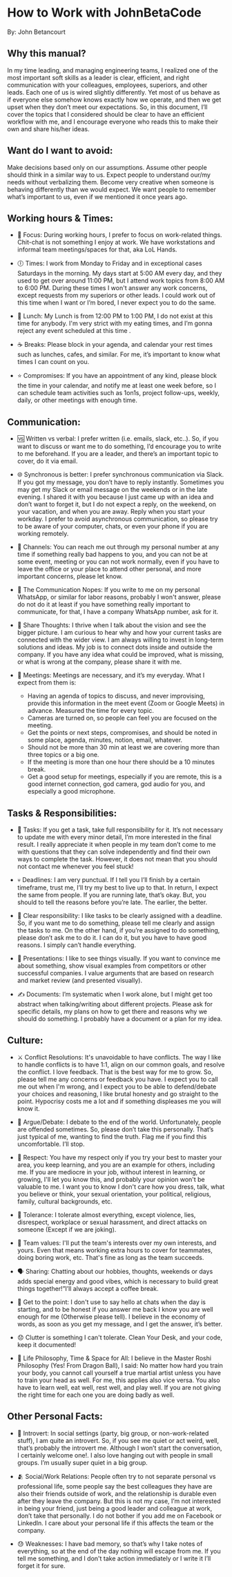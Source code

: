 # How to Work with JohnBetaCode
By: John Betancourt 


## **Why this manual?** 

In my time leading, and managing engineering teams, I realized one of the most important soft skills as a leader is clear, efficient, and right communication with your colleagues, employees, superiors, and other leads. Each one of us is wired slightly differently. Yet most of us behave as if everyone else somehow knows exactly how we operate, and then we get upset when they don’t meet our expectations. So, in this document, I’ll cover the topics that I considered should be clear to have an efficient workflow with me, and I encourage everyone who reads this to make their own and share his/her ideas. 


## **Want do I want to avoid**:

Make decisions based only on our assumptions.
Assume other people should think in a similar way to us.
Expect people to understand our/my needs without verbalizing them.
Become very creative when someone is behaving differently than we would expect.
We want people to remember what’s important to us, even if we mentioned it once years ago.


## **Working hours & Times**:

* 📖 Focus: During working hours, I prefer to focus on work-related things. Chit-chat is not something I enjoy at work. We have workstations and informal team meetings/spaces for that, aka LoL Hands.

* 🕕 Times: I work from Monday to Friday and in exceptional cases Saturdays in the morning. My days start at 5:00 AM every day, and they used to get over around 11:00 PM, but I attend work topics from 8:00 AM to 6:00 PM. During these times I won't answer any work concerns, except requests from my superiors or other leads. I could work out of this time when I want or I’m bored, I never expect you to do the same.

* 🥪 Lunch: My Lunch is from 12:00 PM to 1:00 PM, I do not exist at this time for anybody. I'm very strict with my eating times, and I’m gonna reject any event scheduled at this time
.
* ☕ Breaks: Please block in your agenda, and calendar your rest times such as lunches, cafes, and similar. For me, it’s important to know what times I can count on you. 

* ⭐ Compromises: If you have an appointment of any kind, please block the time in your calendar, and notify me at least one week before, so I can schedule team activities such as 1on1s, project follow-ups, weekly, daily, or other meetings with enough time. 

## **Communication**:

* 🆚 Written vs verbal: I prefer written (i.e. emails, slack, etc..). So, if you want to discuss or want me to do something, I’d encourage you to write to me beforehand. If you are a leader, and there’s an important topic to cover, do it via email.

* 🌐 Synchronous is better: I prefer synchronous communication via Slack. If you got my message, you don’t have to reply instantly. Sometimes you may get my Slack or email message on the weekends or in the late evening. I shared it with you because I just came up with an idea and don’t want to forget it, but I do not expect a reply, on the weekend, on your vacation, and when you are away. Reply when you start your workday. I prefer to avoid asynchronous communication, so please try to be aware of your computer, chats, or even your phone if you are working remotely.

* 📲 Channels: You can reach me out through my personal number at any time if something really bad happens to you, and you can not be at some event, meeting or you can not work normally, even if you have to leave the office or your place to attend other personal, and more important concerns, please let know.

* 📵 The Communication Nopes: If you write to me on my personal WhatsApp, or similar for labor reasons, probably I won't answer, please do not do it at least if you have something really important to communicate, for that, I have a company WhatsApp number, ask for it.  

* 💭 Share Thoughts: I thrive when I talk about the vision and see the bigger picture. I am curious to hear why and how your current tasks are connected with the wider view. I am always willing to invest in long-term solutions and ideas. My job is to connect dots inside and outside the company. If you have any idea what could be improved, what is missing, or what is wrong at the company, please share it with me.

* 🤝 Meetings: Meetings are necessary, and it’s my everyday. What I expect from them is:

    * Having an agenda of topics to discuss, and never improvising, provide this information in the meet event (Zoom or Google Meets) in advance.
Measured the time for every topic. 
    * Cameras are turned on, so people can feel you are focused on the meeting. 
    * Get the points or next steps, compromises, and should be noted in some place, agenda, minutes, notion, email, whatever. 
    * Should not be more than 30 min at least we are covering more than three topics or a big one.
    * If the meeting is more than one hour there should be a 10 minutes break.
    * Get a good setup for meetings, especially if you are remote, this is a good internet connection, god camera, god audio for you, and especially a good microphone.

## **Tasks & Responsibilities**:

* 📄 Tasks: If you get a task, take full responsibility for it. It’s not necessary to update me with every minor detail, I’m more interested in the final result. I really appreciate it when people in my team don’t come to me with questions that they can solve independently and find their own ways to complete the task. However, it does not mean that you should not contact me whenever you feel stuck!

* 💀 Deadlines: I am very punctual. If I tell you I’ll finish by a certain timeframe, trust me, I’ll try my best to live up to that. In return, I expect the same from people. If you are running late, that’s okay. But, you should to tell the reasons before you’re late. The earlier, the better.

* 📝 Clear responsibility: I like tasks to be clearly assigned with a deadline. So, if you want me to do something, please tell me clearly and assign the tasks to me. On the other hand, if you’re assigned to do something, please don’t ask me to do it. I can do it, but you have to have good reasons. I simply can’t handle everything.

* 👀 Presentations: I like to see things visually. If you want to convince me about something, show visual examples from competitors or other successful companies. I value arguments that are based on research and market review (and presented visually).

* ✍️ Documents: I’m systematic when I work alone, but I might get too abstract when talking/writing about different projects. Please ask for specific details, my plans on how to get there and reasons why we should do something. I probably have a document or a plan for my idea.


## **Culture**:

* ⚔️ Conflict Resolutions: It's unavoidable to have conflicts. The way I like to handle conflicts is to have 1:1, align on our common goals, and resolve the conflict. I love feedback. That is the best way for me to grow. So, please tell me any concerns or feedback you have. I expect you to call me out when I'm wrong, and I expect you to be able to defend/debate your choices and reasoning, I like brutal honesty and go straight to the point. Hypocrisy costs me a lot and if something displeases me you will know it.

* 🙅 Argue/Debate: I debate to the end of the world. Unfortunately, people are offended sometimes. So, please don’t take this personally. That’s just typical of me, wanting to find the truth. Flag me if you find this uncomfortable. I’ll stop. 

* 💖 Respect: You have my respect only if you try your best to master your area, you keep learning, and you are an example for others, including me. If you are mediocre in your job, without interest in learning, or growing, I'll let you know this, and probably your opinion won't be valuable to me. I want you to know I don't care how you dress, talk, what you believe or think, your sexual orientation, your political, religious, family, cultural backgrounds, etc.

* 🚫 Tolerance: I tolerate almost everything, except violence, lies, disrespect, workplace or sexual harassment, and direct attacks on someone (Except if we are joking). 

* 🚀 Team values: I'll put the team's interests over my own interests, and yours. Even that means working extra hours to cover for teammates, doing boring work, etc. That's fine as long as the team succeeds.

* 🗣️ Sharing: Chatting about our hobbies, thoughts, weekends or days adds special energy and good vibes, which is necessary to build great things together!”I’ll always accept a coffee break. 

* 🎯 Get to the point: I don't use to say hello at chats when the day is starting, and to be honest if you answer me back I know you are well enough for me (Otherwise please tell). I believe in the economy of words, as soon as you get my message, and I get the answer, it’s better. 

* 😞 Clutter is something I can't tolerate. Clean Your Desk, and your code, keep it documented! 

* 🌱 Life Philosophy, Time & Space for All: I believe in the Master Roshi Philosophy (Yes! From Dragon Ball), I said: No matter how hard you train your body, you cannot call yourself a true martial artist unless you have to train your head as well. For me, this applies also vice versa. You also have to learn well, eat well, rest well, and play well. If you are not giving the right time for each one you are doing badly as well.


## **Other Personal Facts**:

* 🥷 Introvert: In social settings (party, big group, or non-work-related stuff), I am quite an introvert. So, if you see me quiet or act weird, well, that’s probably the introvert me. Although I won’t start the conversation, I certainly welcome one!. I also love hanging out with people in small groups. I’m usually super quiet in a big group.

* 🫂 Social/Work Relations: People often try to not separate personal vs professional life, some people say the best colleagues they have are also their friends outside of work, and the relationship is durable even after they leave the company. But this is not my case, I’m not interested in being your friend, just being a good leader and colleague at work, don’t take that personally. I do not bother if you add me on Facebook or LinkedIn. I care about your personal life if this affects the team or the company.

* 😓 Weaknesses: I have bad memory, so that’s why I take notes of everything, so at the end of the day nothing will escape from me. If you tell me something, and I don't take action immediately or I write it I’ll forget it for sure.
